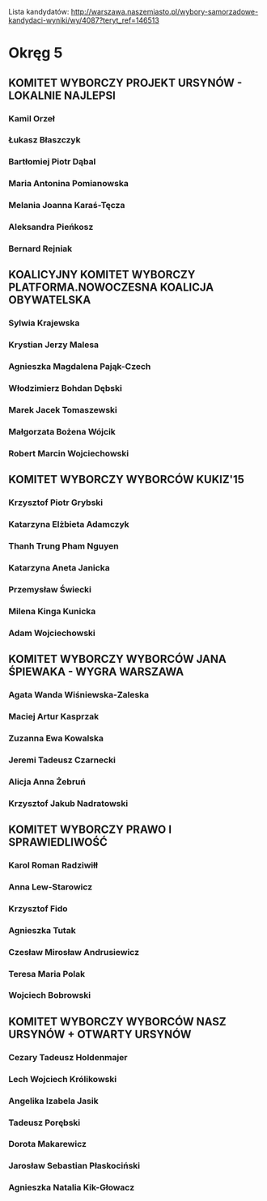 Lista kandydatów: http://warszawa.naszemiasto.pl/wybory-samorzadowe-kandydaci-wyniki/wy/4087?teryt_ref=146513

# Okręg 5

## KOMITET WYBORCZY PROJEKT URSYNÓW - LOKALNIE NAJLEPSI
### Kamil Orzeł
### Łukasz Błaszczyk
### Bartłomiej Piotr Dąbal
### Maria Antonina Pomianowska
### Melania Joanna Karaś-Tęcza
### Aleksandra Pieńkosz
### Bernard Rejniak

## KOALICYJNY KOMITET WYBORCZY PLATFORMA.NOWOCZESNA KOALICJA OBYWATELSKA
### Sylwia Krajewska
### Krystian Jerzy Malesa
### Agnieszka Magdalena Pająk-Czech
### Włodzimierz Bohdan Dębski
### Marek Jacek Tomaszewski
### Małgorzata Bożena Wójcik
### Robert Marcin Wojciechowski

## KOMITET WYBORCZY WYBORCÓW KUKIZ'15
###  Krzysztof Piotr Grybski
### Katarzyna Elżbieta Adamczyk
### Thanh Trung Pham Nguyen
### Katarzyna Aneta Janicka
### Przemysław Świecki
### Milena Kinga Kunicka
### Adam Wojciechowski

## KOMITET WYBORCZY WYBORCÓW JANA ŚPIEWAKA - WYGRA WARSZAWA
### Agata Wanda Wiśniewska-Zaleska
### Maciej Artur Kasprzak
### Zuzanna Ewa Kowalska
### Jeremi Tadeusz Czarnecki
### Alicja Anna Żebruń
### Krzysztof Jakub Nadratowski

## KOMITET WYBORCZY PRAWO I SPRAWIEDLIWOŚĆ
### Karol Roman Radziwiłł
### Anna Lew-Starowicz
### Krzysztof Fido
### Agnieszka Tutak
### Czesław Mirosław Andrusiewicz
### Teresa Maria Polak
### Wojciech Bobrowski

## KOMITET WYBORCZY WYBORCÓW NASZ URSYNÓW + OTWARTY URSYNÓW
### Cezary Tadeusz Holdenmajer
### Lech Wojciech Królikowski
### Angelika Izabela Jasik
### Tadeusz Porębski
### Dorota Makarewicz
### Jarosław Sebastian Płaskociński
### Agnieszka Natalia Kik-Głowacz
